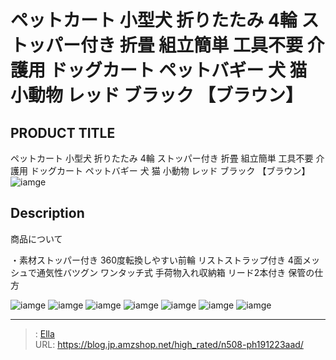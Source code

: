 # ペットカート 小型犬 折りたたみ 4輪 ストッパー付き 折畳 組立簡単 工具不要 介護用 ドッグカート ペットバギー 犬 猫 小動物 レッド ブラック 【ブラウン】


## PRODUCT TITLE 

ペットカート 小型犬 折りたたみ 4輪 ストッパー付き 折畳 組立簡単 工具不要 介護用 ドッグカート ペットバギー 犬 猫 小動物 レッド ブラック 【ブラウン】![iamge](https://b2bfiles1.gigab2b.cn/image/wkseller/304/PH191223AAD/20200722_e84fe0cb23aec52c920e679d9949a2b2.jpg)

## Description

商品について

・素材ストッパー付き
360度転換しやすい前輪
リストストラップ付き
4面メッシュで通気性バツグン
ワンタッチ式
手荷物入れ収納箱
リード2本付き
保管の仕方


![iamge](https://b2bfiles1.gigab2b.cn/image/wkseller/304/PH191223AAD/20200722_c249a1edeeae143d7c19b2d9376fc85a.jpg)
![iamge](https://b2bfiles1.gigab2b.cn/image/wkseller/304/PH191223AAD/20200722_3552a679976475b2e02e72166cd5b902.jpg)
![iamge](https://b2bfiles1.gigab2b.cn/image/wkseller/304/PH191223AAD/20200722_f25b678df43864cb7e5280dee3831bc1.jpg)
![iamge](https://b2bfiles1.gigab2b.cn/image/wkseller/304/PH191223AAD/20200722_e95ddcf9b11457dc71c2c9228edb7acb.jpg)
![iamge](https://b2bfiles1.gigab2b.cn/image/wkseller/304/PH191223AAD/20200722_6d5e660c9f5a6f9bfb279caac6b86402.jpg)
![iamge](https://b2bfiles1.gigab2b.cn/image/wkseller/304/191223/20200119_4fcf34d50a04248a41770a49da981c26.jpg)
![iamge](https://b2bfiles1.gigab2b.cn/image/wkseller/304/191223/20200722_4567e0b0cd209687bd9c0200ccce6a8b.jpg)


---

> : [Ella](https://blog.jp.amzshop.net/)  
> URL: https://blog.jp.amzshop.net/high_rated/n508-ph191223aad/  

